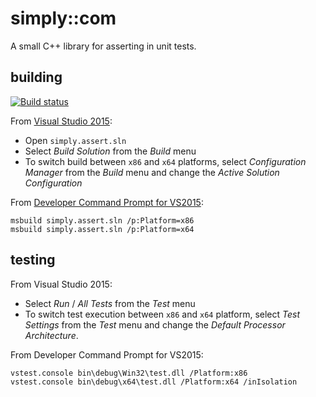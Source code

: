# simply::com

A small C++ library for asserting in unit tests.

## building

[![Build status](https://ci.appveyor.com/api/projects/status/github/olegsych/simply.assert?branch=master&retina=true)](https://ci.appveyor.com/project/olegsych/simply-assert/branch/master)

From [Visual Studio 2015](https://www.visualstudio.com/downloads):
- Open `simply.assert.sln`
- Select _Build Solution_ from the _Build_ menu
- To switch build between `x86` and `x64` platforms, select _Configuration Manager_ from the _Build_ menu and change the _Active Solution Configuration_

From [Developer Command Prompt for VS2015](https://msdn.microsoft.com/en-us/library/ms229859.aspx):
```
msbuild simply.assert.sln /p:Platform=x86
msbuild simply.assert.sln /p:Platform=x64
```

## testing

From Visual Studio 2015:
- Select _Run_ / _All Tests_ from the _Test_ menu
- To switch test execution between `x86` and `x64` platform, select _Test Settings_ from the _Test_ menu and change the _Default Processor Architecture_.

From Developer Command Prompt for VS2015:
```
vstest.console bin\debug\Win32\test.dll /Platform:x86
vstest.console bin\debug\x64\test.dll /Platform:x64 /inIsolation
```